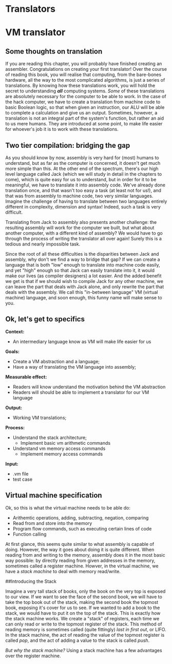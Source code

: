 # Translators

#	VM translator

##	Some thoughts on translation

If you are reading this chapter, you will probably have finished creating an assembler. Congratulations on creating your first translator! Over the course of reading this book, you will realise that computing, from the bare-bones hardware, all the way to the most complicated algorithms, is just a series of translations. By knowing how these translations work, you will hold the secret to understanding ***all*** computing systems. *Some* of these translations are absolutely necessary for the computer to be able to work. In the case of the hack computer, we have to create a translation from machine code to basic Boolean logic, so that when given an instruction, our ALU will be able to complete a calculation and give us an output. Sometimes, however, a translation is not an integral part of the system's function, but rather an aid to us mere humans. They are introduced at some point, to make life easier for whoever's job it is to work with these translations. 

##	Two tier compilation: bridging the gap

As you should know by now, assembly is very hard for (most) humans to understand, but as far as the computer is concerned, it doesn't get much more simple than this. At the other end of the spectrum, there's our high level language called Jack (which we will study in detail in the chapters to come), which is quite easy for us to understand, but in order for it to be meaningful, we have to translate it into assembly code. We've already done translation once, and that wasn't too easy a task (at least not for us!), and that was from assembly to machine code, two very similar languages. Imagine the challenge of having to translate between two languages entirely different in complexity, dimension and syntax! Indeed, such a task is very difficult. 

Translating from Jack to assembly also presents another challenge: the resulting assembly will work for the computer we built, but what about another computer, with a different kind of assembly? We would have to go through the process of writing the translator all over again! Surely this is a tedious and nearly impossible task. 

Since the root of all these difficulties is the disparities between Jack and assembly, why don't we find a way to bridge that gap? If we can create a language that is both "low" enough to translate into machine code easily, and yet "high" enough so that Jack can easily translate into it, it would make our lives (as compiler designers) a lot easier. And the added benefit we get is that if we should wish to compile Jack for any other machine, we can leave the part that deals with Jack alone, and only rewrite the part that deals with the assembly. We call this "in-between language" VM (virtual machine) language, and soon enough, this funny name will make sense to you. 

##	Ok, let's get to specifics


**Context:**
*	An intermediary language know as VM will make life easier for us

**Goals:**
*    Create a VM abstraction and a language;
*    Have a way of translating the VM language into assembly;
    
**Measurable effect:**
*    Readers will know understand the motivation behind the VM abstraction
*    Readers will should be able to implement a translator for our VM language

**Output:**
*    Working VM translations;

**Process:**
*	Understand the stack architecture;
	* Implement basic vm arithmetic commands
*	Understand vm memory access commands
	* Implement memory access commands

**Input:**
*    .vm file
*    test case


## Virtual machine specification
Ok, so this is what the virtual machine needs to be able do:

*	Arithemtic operations, adding, subtracting, negation, comparing
*	Read from and store into the memory
*	Program flow commands, such as executing certain lines of code
*	Function calling

At first glance, this seems quite similar to what assembly is capable of doing. However, the way it goes about doing it is quite different. When reading from and writing to the memory, assembly does it in the most basic way possible: by directly reading from given addresses in the memory, sometimes called a register machine. Howver, in the virtual machine, we have a *stack machine* to deal with memory read/write. 

##Introducing the Stack

Imagine a very tall stack of books, only the book on the very top is exposed to our view. If we want to see the face of the second book, we will have to take the top book out of the stack, making the second book the topmost book, exposing it's cover for us to see. If we wanted to add a book to the stack, we would have to put it on the top of the stack. This is exactly how the stack machine works. We create a "stack" of registers, each time we can only read or write to the topmost register of the stack. This method of reading memory is sometimes called (quite fittingly) *last in first out*, or LIFO. In the stack machine, the act of reading the value of the topmost register is called *pop*, and the act of adding a value to the stack is called *push*. 

*But why the stack machine?*
Using a stack machine has a few advantages over the register machine. 

